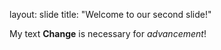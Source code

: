 layout: slide
title: "Welcome to our second slide!"

My text
**Change** is necessary for _advancement_!
